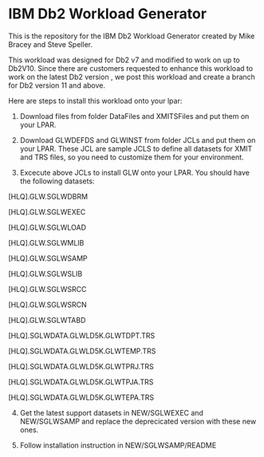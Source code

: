 # IBM Db2 Workload Generator

This is the repository for the IBM Db2 Workload Generator created by Mike Bracey and Steve Speller.

This workload was designed for Db2 v7 and modified to work on up to Db2V10. Since there are customers requested to enhance this workload to work on the latest Db2 version
, we post this workload and create a branch for Db2 version 11 and above. 

Here are steps to install this workload onto your lpar:

1. Download files from folder DataFiles and XMITSFiles and put them on your LPAR.

1. Download GLWDEFDS and GLWINST from folder JCLs and put them on your LPAR. These JCL are sample JCLS to define all datasets for XMIT and TRS files, so you need to customize them for your environment.

1. Excecute above JCLs to install GLW onto your LPAR.  You should have the following datasets:

[HLQ].GLW.SGLWDBRM

[HLQ].GLW.SGLWEXEC

[HLQ].GLW.SGLWLOAD

[HLQ].GLW.SGLWMLIB

[HLQ].GLW.SGLWSAMP

[HLQ].GLW.SGLWSLIB

[HLQ].GLW.SGLWSRCC

[HLQ].GLW.SGLWSRCN

[HLQ].GLW.SGLWTABD

[HLQ].SGLWDATA.GLWLD5K.GLWTDPT.TRS

[HLQ].SGLWDATA.GLWLD5K.GLWTEMP.TRS

[HLQ].SGLWDATA.GLWLD5K.GLWTPRJ.TRS

[HLQ].SGLWDATA.GLWLD5K.GLWTPJA.TRS

[HLQ].SGLWDATA.GLWLD5K.GLWTEPA.TRS


4. Get the latest support datasets in NEW/SGLWEXEC and NEW/SGLWSAMP and replace the deprecicated version with these new ones.

5. Follow installation instruction in  NEW/SGLWSAMP/README
